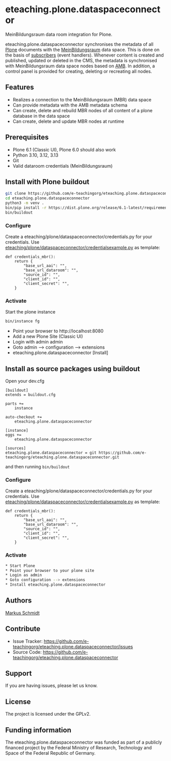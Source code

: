 
# eteaching.plone.dataspaceconnector

MeinBildungsraum data room integration for Plone.

eteaching.plone.dataspaceconnector synchronises the metadata of all [Plone](https://plone.org/) documents with the [MeinBildungsraum](https://www.meinbildungsraum.de/) data space. This is done on the basis of [subscribers](https://6.docs.plone.org/backend/subscribers.html) (event handlers). Whenever content is created and published, updated or deleted in the CMS, the metadata is synchronised with MeinBildungsraum data space nodes based on [AMB](https://dini-ag-kim.github.io/amb/latest/). In addition, a control panel is provided for creating, deleting or recreating all nodes.

## Features

- Realizes a connection to the MeinBildungsraum (MBR) data space
- Can provide metadata with the AMB metadata schema
- Can create, delete and rebuild MBR nodes of all content of a plone database in the data space
- Can create, delete and update MBR nodes at runtime

## Prerequisites

* Plone 6.1 (Classic UI), Plone 6.0 should also work
* Python 3.10, 3.12, 3.13
* Git
* Valid dataroom credentials (MeinBildungsraum)

## Install with Plone buildout

```bash
git clone https://github.com/e-teachingorg/eteaching.plone.dataspaceconnector.git
cd eteaching.plone.dataspaceconnector
python3 -m venv .
bin/pip install -r https://dist.plone.org/release/6.1-latest/requirements.txt
bin/buildout
```

### Configure

Create a eteaching/plone/dataspaceconnector/credentials.py for your credentials. Use [eteaching/plone/dataspaceconnector/credentialsexample.py](https://github.com/e-teachingorg/eteaching.plone.dataspaceconnector/blob/main/src/eteaching/plone/dataspaceconnector/credentialsexample.py) as template:

```python3
def credentials_mbr():
    return {
        "base_url_aai": "",
        "base_url_dataroom": "",
        "source_id": "",
        "client_id": "",
        "client_secret": "",
    }
```

### Activate

Start the plone instance

```bash
bin/instance fg
```
* Point your browser to http://localhost:8080
* Add a new Plone Site (Classic UI)
* Login with admin admin
* Goto admin --> configuration --> extensions
* eteaching.plone.dataspaceconnector [Install]

## Install as source packages using buildout

Open your dev.cfg

```
[buildout]
extends = buildout.cfg

parts +=
    instance

auto-checkout +=
    eteaching.plone.dataspaceconnector

[instance]
eggs +=
    eteaching.plone.dataspaceconnector

[sources]
eteaching.plone.dataspaceconnector = git https://github.com/e-teachingorg/eteaching.plone.dataspaceconnector.git
```

and then running ``bin/buildout``

### Configure

Create a eteaching/plone/dataspaceconnector/credentials.py for your credentials. Use [eteaching/plone/dataspaceconnector/credentialsexample.py](https://github.com/e-teachingorg/eteaching.plone.dataspaceconnector/blob/main/src/eteaching/plone/dataspaceconnector/credentialsexample.py) as template:

```python3
def credentials_mbr():
    return {
        "base_url_aai": "",
        "base_url_dataroom": "",
        "source_id": "",
        "client_id": "",
        "client_secret": "",
    }
```

### Activate

```bash
* Start Plone
* Point your browser to your plone site
* Login as admin
* Goto configuration --> extensions
* Install eteaching.plone.dataspaceconnector
```

## Authors

[Markus Schmidt](https://github.com/Arkusm)

## Contribute

- Issue Tracker: https://github.com/e-teachingorg/eteaching.plone.dataspaceconnector/issues
- Source Code: https://github.com/e-teachingorg/eteaching.plone.dataspaceconnector

## Support

If you are having issues, please let us know.

## License

The project is licensed under the GPLv2.

## Funding information
The eteaching.plone.dataspaceconnector was funded as part of a publicly financed project by the Federal Ministry of Research, Technology and Space of the Federal Republic of Germany.
